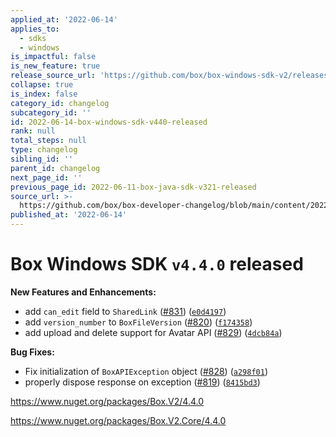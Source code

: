 ```yaml
---
applied_at: '2022-06-14'
applies_to:
  - sdks
  - windows
is_impactful: false
is_new_feature: true
release_source_url: 'https://github.com/box/box-windows-sdk-v2/releases/tag/v4.4.0'
collapse: true
is_index: false
category_id: changelog
subcategory_id: ''
id: 2022-06-14-box-windows-sdk-v440-released
rank: null
total_steps: null
type: changelog
sibling_id: ''
parent_id: changelog
next_page_id: ''
previous_page_id: 2022-06-11-box-java-sdk-v321-released
source_url: >-
  https://github.com/box/box-developer-changelog/blob/main/content/2022/06-14-box-windows-sdk-v440-released.md
published_at: '2022-06-14'
---
```

# Box Windows SDK `v4.4.0` released

**New Features and Enhancements:**

* add `can_edit` field to `SharedLink` ([#831][1]) ([`e0d4197`][2])
* add `version_number` to `BoxFileVersion` ([#820][3]) ([`f174358`][4])
* add upload and delete support for Avatar API ([#829][5]) ([`4dcb84a`][6])

**Bug Fixes:**

* Fix initialization of `BoxAPIException` object ([#828][7]) ([`a298f01`][8])
* properly dispose response on exception ([#819][9]) ([`8415bd3`][10])

<https://www.nuget.org/packages/Box.V2/4.4.0>

<https://www.nuget.org/packages/Box.V2.Core/4.4.0>

[1]: https://github.com/box/box-windows-sdk-v2/issues/831

[2]: https://github.com/box/box-windows-sdk-v2/commit/e0d4197070db0dbd947f4a51a6bbb1e01c0b0cdf

[3]: https://github.com/box/box-windows-sdk-v2/issues/820

[4]: https://github.com/box/box-windows-sdk-v2/commit/f174358973caefc9262df480208341fd8233dc7f

[5]: https://github.com/box/box-windows-sdk-v2/issues/829

[6]: https://github.com/box/box-windows-sdk-v2/commit/4dcb84ade78d6bd0bc621ff2ed7f5f886486858a

[7]: https://github.com/box/box-windows-sdk-v2/issues/828

[8]: https://github.com/box/box-windows-sdk-v2/commit/a298f01187f84200825ec6ed4748fe8bbd717d11

[9]: https://github.com/box/box-windows-sdk-v2/issues/819

[10]: https://github.com/box/box-windows-sdk-v2/commit/8415bd3dbe42910b99f99535247a26f8d8e645c1